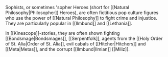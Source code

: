 Sophists, or sometimes 'sopher Heroes (short for [[Natural Philosophy|Philosopher]] Heroes), are often fictitious pop culture figures who use the power of [[Natural Philosophy]] to fight crime and injustice. They are particularly popular in [[Ilmbund]] and [[Lethania]].

In [[Kinescope]]-stories, they are often shown fighting [[Bondsmage|Bondsmages]], [[Serpentfolk]], agents from the [[Holy Order of St. Alia|Order of St. Alia]], evil cabals of [[Hitcher|Hitchers]] and [[Meta|Metas]], and the corrupt [[Ilmbund|Ilmian]] [[Miliz]].
